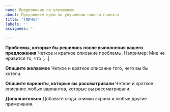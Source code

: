```yaml
---
name: Предложение по улучшению
about: Предложите идею по улучшению нашего проекта
title: "[ФИЧА]"
labels: ''
assignees: ''

---
```


**Проблемы, которые бы решились после выполнения вашего предложения**
Четкое и краткое описание проблемы. Например:
Мне не нравится то, что [...]

**Опишите желаемое**
Четкое и краткое описание того, чего вы бы хотели.

**Опишите варианты, которые вы рассматривали**
Четкое и краткое описание любых вариантов, которые вы рассматривали.

**Дополнительно**
Добавьте сюда снимки экрана и любые другие примечания.
